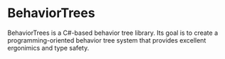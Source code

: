# BehaviorTrees

BehaviorTrees is a C#-based behavior tree library. Its goal is to create a programming-oriented behavior tree system that provides excellent ergonimics and type safety.
